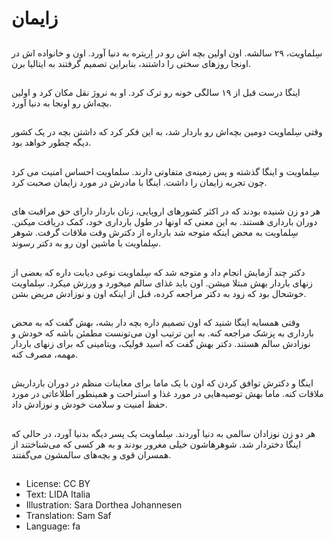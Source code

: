 # زايمان

##
سِلماویت، ۲۹ سالشه. اون اولین بچه اش رو در اِریتره به دنیا آورد. اون و خانواده اش در اونجا روزهای سختی را داشتند، بنابراین تصمیم گرفتند به ایتالیا برن.

##
اینگا درست قبل از ۱۹ سالگی خونه رو ترک کرد. او به نروژ نقل مکان کرد و اولین بچه‌اش رو اونجا به دنیا آورد.

##
وقتی سِلماویت دومین بچه‌اش رو باردار شد، به این فکر کرد که داشتن بچه در یک کشور دیگه چطور خواهد بود.

##
سِلماویت و اینگا گذشته و پس زمینه‌ی متفاوتی دارند. سلماویت احساس امنیت می کرد چون تجربه زایمان را داشت. اینگا با مادرش در مورد زایمان صحبت کرد.

##
هر دو زن شنیده بودند که در اکثر کشورهای اروپایی، زنان باردار دارای حق مراقبت های دوران بارداری هستند. به این معنی که اونها در طول بارداری خود، کمک دریافت میکنن. سِلماویت به محض اینکه متوجه شد بارداره از دکترش وقت ملاقات گرفت. شوهر سِلماویت با ماشین اون رو به دکتر رسوند.

##
دکتر چند آزمایش انجام داد و متوجه شد که سِلماویت نوعی دیابت داره که بعضی از زنهای باردار بهش مبتلا میشن. اون باید غذای سالم میخورد و ورزش میکرد. سِلماویت خوشحال بود که زود به دکتر مراجعه کرده، قبل از اینکه اون و نوزادش مریض بشن.

##
وقتی همسایه اینگا شنید که اون تصمیم داره بچه دار بشه، بهش گفت که به محض بارداری به پزشک مراجعه کنه. به این ترتیب اون می‌تونست مطمئن باشه که خودش و نوزادش سالم هستند. دکتر بهش گفت که اسید فولیک، ویتامینی که برای زنهای باردار مهمه، مصرف کنه.

##
اینگا و دکترش توافق کردن که اون با یک ماما برای معاینات منظم در دوران بارداریش ملاقات کنه. ماما بهش توصیه‌هایی در مورد غذا و استراحت و همینطور اطلاعاتی در مورد حفظ امنیت و سلامت خودش و نوزادش داد.

##
هر دو زن نوزادان سالمی به دنیا آوردند. سِلماویت یک پسر دیگه بدنیا آورد، در حالی که اینگا دختردار شد. شوهرهاشون خیلی مغرور بودند و به هر کسی که می‌شناختند از همسران قوی و بچه‌های سالمشون می‌گفتند.

##
* License: CC BY
* Text: LIDA Italia
* Illustration: Sara Dorthea Johannesen
* Translation: Sam Saf
* Language: fa
